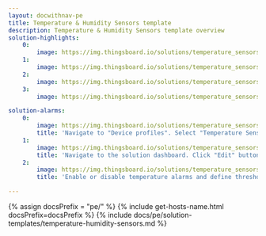 ```yaml
---
layout: docwithnav-pe
title: Temperature & Humidity Sensors template
description: Temperature & Humidity Sensors template overview
solution-highlights:
    0:
        image: https://img.thingsboard.io/solutions/temperature_sensors/temperature-sensors-1.png
    1:
        image: https://img.thingsboard.io/solutions/temperature_sensors/temperature-sensors-2.png
    2:
        image: https://img.thingsboard.io/solutions/temperature_sensors/temperature-sensors-3.png
    3:
        image: https://img.thingsboard.io/solutions/temperature_sensors/temperature-sensors-4.png

solution-alarms:
    0:
        image: https://img.thingsboard.io/solutions/temperature_sensors/temperature-and-humidity-alarm-rules-src.png
        title: 'Navigate to "Device profiles". Select "Temperature Sensor" profile. Open "Alarm rules" tab.'
    1:
        image: https://img.thingsboard.io/solutions/temperature_sensors/temperature-and-humidity-edit-device-btn-src.png
        title: 'Navigate to the solution dashboard. Click "Edit" button in the corresponding sensor row.'
    2:
        image: https://img.thingsboard.io/solutions/temperature_sensors/temperature-and-humidity-edit-device-src.png
        title: 'Enable or disable temperature alarms and define thresholds.'

---
```


{% assign docsPrefix = "pe/" %}
{% include get-hosts-name.html docsPrefix=docsPrefix %}
{% include docs/pe/solution-templates/temperature-humidity-sensors.md %}